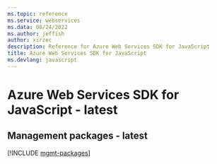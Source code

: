 ```yaml
---
ms.topic: reference
ms.service: webservices
ms.data: 08/24/2022
ms.author: jeffish
author: xirzec
description: Reference for Azure Web Services SDK for JavaScript
title: Azure Web Services SDK for JavaScript
ms.devlang: javascript
---
```

# Azure Web Services SDK for JavaScript - latest

## Management packages - latest
[!INCLUDE [mgmt-packages](web-services-mgmt-index.md)]
